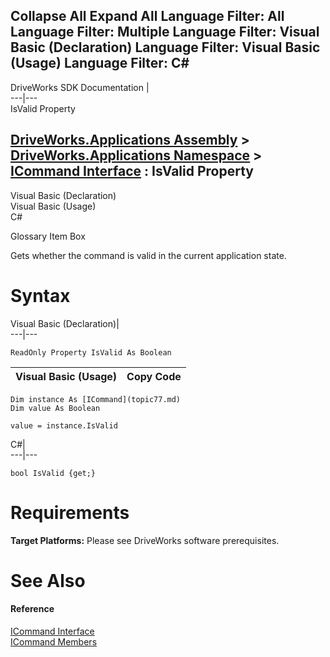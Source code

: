 Collapse All Expand All Language Filter: All  Language Filter: Multiple  Language Filter: Visual Basic (Declaration) Language Filter: Visual Basic (Usage) Language Filter: C#  
---  
DriveWorks SDK Documentation  |   
---|---  
IsValid Property   
  
[DriveWorks.Applications Assembly](topic13.md) > [DriveWorks.Applications Namespace](topic16.md) > [ICommand Interface](topic77.md) : IsValid Property  
---  
  
Visual Basic (Declaration)    
Visual Basic (Usage)    
C# 

Glossary Item Box

Gets whether the command is valid in the current application state. 

# Syntax

Visual Basic (Declaration)|   
---|---  
      
    
    ReadOnly Property IsValid As Boolean  
  
Visual Basic (Usage)| Copy Code  
---|---  
      
    
    Dim instance As [ICommand](topic77.md)
    Dim value As Boolean
     
    value = instance.IsValid  
  
C#|   
---|---  
      
    
    bool IsValid {get;}  
  
# Requirements

**Target Platforms:** Please see DriveWorks software prerequisites.

# See Also

#### Reference

[ICommand Interface](topic77.md)   
[ICommand Members](topic78.md)


